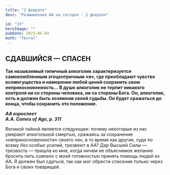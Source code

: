 ```yaml
---
title: "2 февраля"
desc: "Размышления АА на сегодня - 2 февраля"

id: "33"
heroImage: ""
pubDate: 2023-05-04
moth: "fevral"
---
```


## СДАВШИЙСЯ — СПАСЕН

**Так называемый типичный алкоголик характеризуется самовлюбленным
эгоцентричным «я», где преобладают чувство всемогущества и намерение любой
ценой сохранить свою неприкосновенность… В душе алкоголик не терпит никакого
контроля ни со стороны человека, ни со стороны Бога. Он, алкоголик, есть и
должен быть хозяином своей судьбы. Он будет сражаться до конца, чтобы
сохранить это положение.**

**_АА взрослеет  
A.A. Comes of Age, p. 311_**

Великой тайной является следующее: почему некоторые из нас умирают алкогольной
смертью, сражаясь за сохранение «неприкосновенности» своего «я», в то время
как другие, судя по всему без особых усилий, трезвеют в АА? Дар Высшей Силы —
трезвость — пришла ко мне, когда ничем не объяснимое желание бросить пить
совпало с моей готовностью принять помощь людей из АА. Я должен был сдаться,
так как мог обрести спасение только через Бога и своих товарищей.
